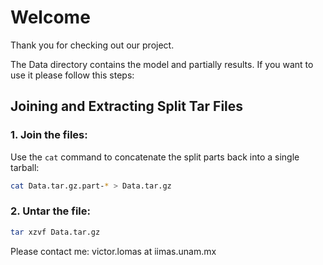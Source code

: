 # Welcome

Thank you for checking out our project. 

The Data directory contains the model and partially results. If you want to use it please follow this steps:

## Joining and Extracting Split Tar Files

### 1. Join the files:

Use the `cat` command to concatenate the split parts back into a single tarball:

```bash
cat Data.tar.gz.part-* > Data.tar.gz
```

### 2. Untar the file:

```bash
tar xzvf Data.tar.gz
```

Please contact me: victor.lomas at iimas.unam.mx



